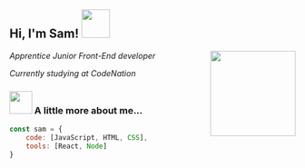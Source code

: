 <h2> Hi, I'm Sam! <img src="https://media.giphy.com/media/3oFzmeVbeXIfBUl5sI/giphy.gif" width="50"></h2>
<img align='right' src="https://media.giphy.com/media/54Y6RuAdm1gUZx9Oi7/giphy.gif" width="150">
<p> <em>Apprentice Junior Front-End developer  </em><p>
<p><em> Currently studying at CodeNation</em></p>

### <img src="https://media.giphy.com/media/xVjFkyqCwSEGA/giphy.gif" width="40"> A little more about me...
```JAVASCRIPT
const sam = {
	code: [JavaScript, HTML, CSS],
	tools: [React, Node]
}

```
